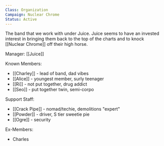 ```yaml
---
Class: Organization
Campaign: Nuclear Chrome
Status: Active
---
```

The band that we work with under Juice. Juice seems to have an invested interest in bringing them back to the top of the charts and to knock [[Nuclear Chrome]] off their high horse.

Manager: [[Juice]]

Known Members:
- [[Charley]] - lead of band, dad vibes
- [[Alice]] - youngest member, surly teenager
- [[Ri]] - not put together, drug addict
- [[Seo]] - put together twin, semi-corpo

Support Staff:
- [[Crack Pipe]] - nomad/techie, demolitions "expert"
- [[Powder]] - driver, S tier sweetie pie
- [[Ogre]] - security

Ex-Members:
- Charles
